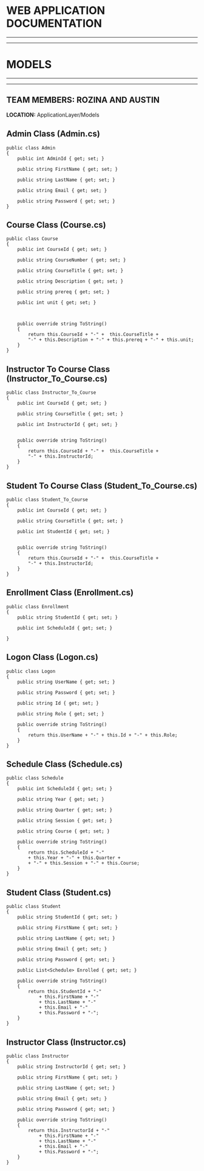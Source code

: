 WEB APPLICATION DOCUMENTATION
=============================

---

---

# MODELS

---

---

TEAM MEMBERS: ROZINA AND AUSTIN
-------------------------------

**LOCATION:** ApplicationLayer/Models



Admin Class (Admin.cs)
----------------------


    public class Admin
    {
        public int AdminId { get; set; }

        public string FirstName { get; set; }

        public string LastName { get; set; }

        public string Email { get; set; }

        public string Password { get; set; }
    }


Course Class (Course.cs)
------------------------


    public class Course
    {
        public int CourseId { get; set; }

		public string CourseNumber { get; set; }

        public string CourseTitle { get; set; }

        public string Description { get; set; }

        public string prereq { get; set; }

        public int unit { get; set; }

        

        public override string ToString()
        {
            return this.CourseId + "-" +  this.CourseTitle + 
			"-" + this.Description + "-" + this.prereq + "-" + this.unit;
        }
    }




Instructor To Course Class (Instructor_To_Course.cs)
------------------------------------------------

	public class Instructor_To_Course
    {
        public int CourseId { get; set; }

        public string CourseTitle { get; set; }

        public int InstructorId { get; set; }
        

        public override string ToString()
        {
            return this.CourseId + "-" +  this.CourseTitle + 
			"-" + this.InstructorId;
        }
    }


Student To Course Class (Student_To_Course.cs)
----------------------------------------------

	public class Student_To_Course
    {
        public int CourseId { get; set; }

        public string CourseTitle { get; set; }

        public int StudentId { get; set; }
        

        public override string ToString()
        {
            return this.CourseId + "-" +  this.CourseTitle + 
			"-" + this.InstructorId;
        }
    }






Enrollment Class (Enrollment.cs)
--------------------------------


    public class Enrollment
    {
        public string StudentId { get; set; }

        public int ScheduleId { get; set; }

    }



Logon Class (Logon.cs)
----------------------


    public class Logon
    {
        public string UserName { get; set; }

        public string Password { get; set; }

        public string Id { get; set; }

        public string Role { get; set; }

        public override string ToString()
        {
            return this.UserName + "-" + this.Id + "-" + this.Role;
        }
    }



Schedule Class (Schedule.cs)
----------------------------


    public class Schedule
    {
        public int ScheduleId { get; set; }

        public string Year { get; set; }

        public string Quarter { get; set; }

        public string Session { get; set; }

        public string Course { get; set; }

        public override string ToString()
        {
            return this.ScheduleId + "-" 
			+ this.Year + "-" + this.Quarter + 
			+ "-" + this.Session + "-" + this.Course;
        }
    }



Student Class (Student.cs)
--------------------------


    public class Student
    {
        public string StudentId { get; set; }

        public string FirstName { get; set; }

        public string LastName { get; set; }

        public string Email { get; set; }

        public string Password { get; set; }

        public List<Schedule> Enrolled { get; set; }

        public override string ToString()
        {
            return this.StudentId + "-"
                + this.FirstName + "-"
                + this.LastName + "-"
                + this.Email + "-"
                + this.Password + "-";
        }
    }


Instructor Class (Instructor.cs)
--------------------------------

	public class Instructor
    {
        public string InstructorId { get; set; }

        public string FirstName { get; set; }

        public string LastName { get; set; }

        public string Email { get; set; }

        public string Password { get; set; }

        public override string ToString()
        {
            return this.InstructorId + "-"
                + this.FirstName + "-"
                + this.LastName + "-"
                + this.Email + "-"
                + this.Password + "-";
        }
    }